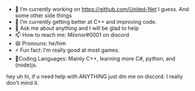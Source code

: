- 🔭 I’m currently working on https://github.com/United-Net I guess. And some other side things
- 🌱 I’m currently getting better at C++ and improving code.
- 💬 Ask me about anything and I will be glad to help
- 📫 How to reach me: Milxnor#0001 on discord
- 😄 Pronouns: he/him
- ⚡ Fun fact: I'm really good at most games.
- 🎉Coding Languages: Mainly C++, learning more C#, python, and (node)js.

hey uh hi, if u need help with ANYTHING just dm me on discord. I really don't mind it.
<br><br>
